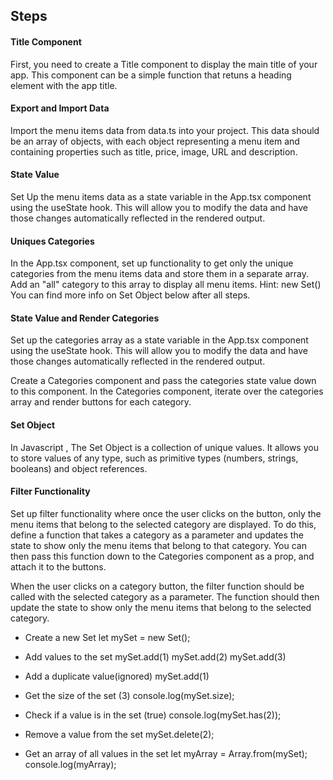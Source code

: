 ## Steps

#### Title Component

First, you need to create a Title component to
display the main title of your app. This component
can be a simple function that retuns a heading element
with the app title.

#### Export and Import Data

Import the menu items data from data.ts into your
project. This data should be an array of objects,
with each object representing a menu item and containing
properties such as title, price, image, URL and description.

#### State Value

Set Up the menu items data as a state variable in the App.tsx
component using the useState hook. This will allow you to modify
the data and have those changes automatically reflected in the rendered
output.

#### Uniques Categories

In the App.tsx component, set up functionality to get only the
unique categories from the menu items data and store them in a
separate array. Add an "all" category to this array to display
all menu items.
Hint: new Set()
You can find more info on Set Object below after all steps.

#### State Value and Render Categories

Set up the categories array as a state variable in the App.tsx
component using the useState hook. This will allow you to modify
the data and have those changes automatically reflected in the
rendered output.

Create a Categories component and pass the categories state value
down to this component. In the Categories component, iterate over
the categories array and render buttons for each category.

#### Set Object

In Javascript , The Set Object is a collection of unique values.
It allows you to store values of any type, such as primitive types
(numbers, strings, booleans) and object references.

#### Filter Functionality

Set up filter functionality where once the user clicks on the
button, only the menu items that belong to the selected category are displayed.
To do this, define a function that takes a category as a parameter and updates
the state to show only the menu items that belong to that category.
You can then pass this function down to the Categories component as a prop,
and attach it to the buttons.

When the user clicks on a category button, the filter function should be called
with the selected category as a parameter. The function should then update the state
to show only the menu items that belong to the selected category.

- Create a new Set
  let mySet = new Set();

- Add values to the set
  mySet.add(1)
  mySet.add(2)
  mySet.add(3)

- Add a duplicate value(ignored)
  mySet.add(1)

- Get the size of the set (3)
  console.log(mySet.size);

- Check if a value is in the set (true)
  console.log(mySet.has(2));

- Remove a value from the set
  mySet.delete(2);

- Get an array of all values in the set
  let myArray = Array.from(mySet);
  console.log(myArray);
